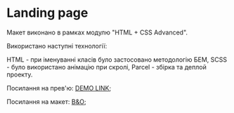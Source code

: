 # Landing page
Макет виконано в рамках модулю "HTML + CSS Advanced".

Використано наступні технології:

HTML - при іменуванні класів було застосовано методологію  БЕМ,
SCSS - було використано анімацію при скролі,
Parcel - збірка та деплой проекту.

Посилання на прев'ю: [DEMO LINK](https://TargoniyAnatoliy.github.io/layout_landing-page/);

Посилання на макет: [B&O](https://www.figma.com/file/DtkQmQ797hk0nI4KfMi2Uq/BOSE-New-Version?type=design&node-id=6817-212&t=ZTV6Gl8NzaWkJ4FK-0);
